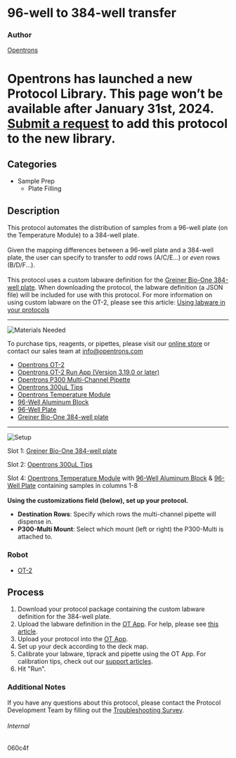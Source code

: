 # 96-well to 384-well transfer

### Author
[Opentrons](https://opentrons.com/)


# Opentrons has launched a new Protocol Library. This page won’t be available after January 31st, 2024. [Submit a request](https://docs.google.com/forms/d/e/1FAIpQLSdYYp9QCKow4nn0KlCVsMS3HX0eJ0N9O7-erajKvcpT0lWbSg/viewform) to add this protocol to the new library.

## Categories
* Sample Prep
	* Plate Filling


## Description
This protocol automates the distribution of samples from a 96-well plate (on the Temperature Module) to a 384-well plate.</br>
</br>
Given the mapping differences between a 96-well plate and a 384-well plate, the user can specify to transfer to *odd* rows (A/C/E...) or *even* rows (B/D/F...).</br>
</br>
This protocol uses a custom labware definition for the [Greiner Bio-One 384-well plate](https://shop.gbo.com/en/row/products/bioscience/microplates/384-well-microplates/384-deep-well-small-volume-polypropylene-microplate/784201.html). When downloading the protocol, the labware definition (a JSON file) will be included for use with this protocol. For more information on using custom labware on the OT-2, please see this article: [Using labware in your protocols](https://support.opentrons.com/en/articles/3136506-using-labware-in-your-protocols)



---
![Materials Needed](https://s3.amazonaws.com/opentrons-protocol-library-website/custom-README-images/001-General+Headings/materials.png)

To purchase tips, reagents, or pipettes, please visit our [online store](https://shop.opentrons.com/) or contact our sales team at [info@opentrons.com](mailto:info@opentrons.com)

* [Opentrons OT-2](https://shop.opentrons.com/collections/ot-2-robot/products/ot-2)
* [Opentrons OT-2 Run App (Version 3.19.0 or later)](https://opentrons.com/ot-app/)
* [Opentrons P300 Multi-Channel Pipette](https://shop.opentrons.com/collections/ot-2-pipettes)
* [Opentrons 300µL Tips](https://shop.opentrons.com/collections/opentrons-tips/products/opentrons-300ul-tips)
* [Opentrons Temperature Module](https://shop.opentrons.com/collections/hardware-modules/products/tempdeck)
* [96-Well Aluminum Block](https://shop.opentrons.com/collections/verified-labware/products/aluminum-block-set)
* [96-Well Plate](https://shop.opentrons.com/collections/verified-labware/products/nest-0-1-ml-96-well-pcr-plate-full-skirt)
* [Greiner Bio-One 384-well plate](https://shop.gbo.com/en/row/products/bioscience/microplates/384-well-microplates/384-deep-well-small-volume-polypropylene-microplate/784201.html)



---
![Setup](https://s3.amazonaws.com/opentrons-protocol-library-website/custom-README-images/001-General+Headings/Setup.png)

Slot 1: [Greiner Bio-One 384-well plate](https://shop.gbo.com/en/row/products/bioscience/microplates/384-well-microplates/384-deep-well-small-volume-polypropylene-microplate/784201.html)

Slot 2: [Opentrons 300µL Tips](https://shop.opentrons.com/collections/opentrons-tips/products/opentrons-300ul-tips)

Slot 4: [Opentrons Temperature Module](https://shop.opentrons.com/collections/hardware-modules/products/tempdeck) with [96-Well Aluminum Block](https://shop.opentrons.com/collections/verified-labware/products/aluminum-block-set) & [96-Well Plate](https://shop.opentrons.com/collections/verified-labware/products/nest-0-1-ml-96-well-pcr-plate-full-skirt) containing samples in columns 1-8
</br>
</br>
**Using the customizations field (below), set up your protocol.**
* **Destination Rows**: Specify which rows the multi-channel pipette will dispense in.
* **P300-Multi Mount**: Select which mount (left or right) the P300-Multi is attached to.



### Robot
* [OT-2](https://opentrons.com/ot-2)

## Process

1. Download your protocol package containing the custom labware definition for the 384-well plate.
2. Upload the labware definition in the [OT App](https://opentrons.com/ot-app). For help, please see [this article](https://support.opentrons.com/en/articles/3136506-using-labware-in-your-protocols).
3. Upload your protocol into the [OT App](https://opentrons.com/ot-app).
4. Set up your deck according to the deck map.
5. Calibrate your labware, tiprack and pipette using the OT App. For calibration tips, check out our [support articles](https://support.opentrons.com/en/collections/1559720-guide-for-getting-started-with-the-ot-2).
6. Hit "Run".

### Additional Notes
If you have any questions about this protocol, please contact the Protocol Development Team by filling out the [Troubleshooting Survey](https://protocol-troubleshooting.paperform.co/).

###### Internal
060c4f
